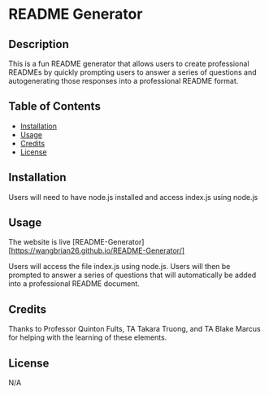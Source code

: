 # README Generator

## Description

This is a fun README generator that allows users to create professional READMEs by quickly prompting users to answer a series of questions and autogenerating those responses into a professional README format.   

## Table of Contents

- [Installation](#installation)
- [Usage](#usage)
- [Credits](#credits)
- [License](#license)

## Installation

Users will need to have node.js installed and access index.js using node.js

## Usage

The website is live [README-Generator][https://wangbrian26.github.io/README-Generator/]

Users will access the file index.js using node.js. Users will then be prompted to answer a series of questions that will automatically be added into a professional README document. 

## Credits

Thanks to Professor Quinton Fults, TA Takara Truong, and TA Blake Marcus for helping with the learning of these elements. 

## License

N/A